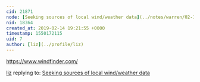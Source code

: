 ```yaml
---
cid: 21871
node: [Seeking sources of local wind/weather data](../notes/warren/02-14-2019/seeking-sources-of-local-wind-weather-data)
nid: 18364
created_at: 2019-02-14 19:21:55 +0000
timestamp: 1550172115
uid: 7
author: [liz](../profile/liz)
---
```


 https://www.windfinder.com/

[liz](../profile/liz) replying to: [Seeking sources of local wind/weather data](../notes/warren/02-14-2019/seeking-sources-of-local-wind-weather-data)

